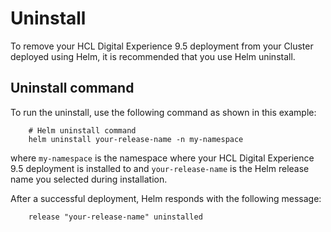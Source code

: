 # Uninstall

To remove your HCL Digital Experience 9.5 deployment from your Cluster deployed using Helm, it is recommended that you use Helm uninstall.

## Uninstall command


To run the uninstall, use the following command as shown in this example:

```
    # Helm uninstall command
    helm uninstall your-release-name -n my-namespace
```

where `my-namespace` is the namespace where your HCL Digital Experience 9.5 deployment is installed to and `your-release-name` is the Helm release name you selected during installation.

After a successful deployment, Helm responds with the following message:

```
    release "your-release-name" uninstalled
```
